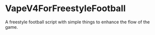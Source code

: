 # VapeV4ForFreestyleFootball
A freestyle football script with simple things to enhance the flow of the game.
